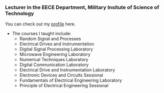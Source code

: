 ---
---
### Lecturer in the EECE Department, Military Insitute of Science of Technology 
You can check out my [profile](https://mist.ac.bd/department/eece/facultyMembers/dibaloke_chanda-371) here.
- The courses I taught include:
  - Random Signal and Processes
  - Electrical Drives and Instrumentation
  - Digital Signal Processing Laboratory
  - Microwave Engineering Laboratory
  - Numerical Techniques Laboratory
  - Digital Communication Laboratory
  - Electrical Drive and Instrumentation Laboratory
  - Electronic Devices and Circuits Sessional
  - Fundamentals of Electrical Engineering Laboratory
  - Principle of Electrical Engineering Sessional 

